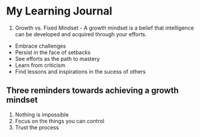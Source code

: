 # My Learning Journal
1. Growth vs. Fixed Mindset - A growth mindset is a belief that intelligence can be developed and acquired through your efforts.  

- Embrace challenges
- Persist in the face of setbacks
- See efforts as the path to mastery
- Learn from criticism
- Find lessons and inspirations in the sucess of others

## Three reminders towards achieving a growth mindset
1. Nothing is impossible
2. Focus on the things you can control
3. Trust the process



